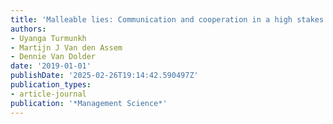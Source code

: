 ```yaml
---
title: 'Malleable lies: Communication and cooperation in a high stakes TV game show'
authors:
- Uyanga Turmunkh
- Martijn J Van den Assem
- Dennie Van Dolder
date: '2019-01-01'
publishDate: '2025-02-26T19:14:42.590497Z'
publication_types:
- article-journal
publication: '*Management Science*'
---
```

